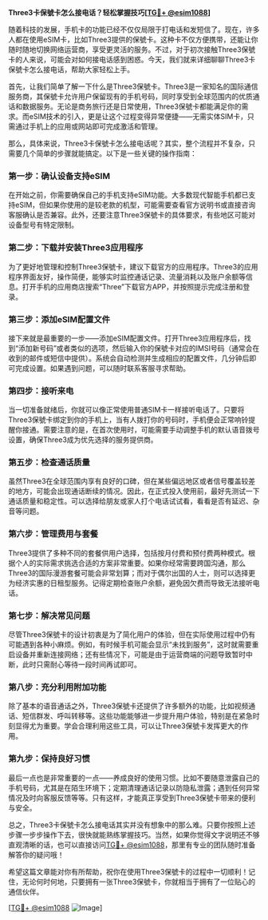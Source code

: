 **Three3卡保號卡怎么接电话？轻松掌握技巧[[TG💪+ @esim1088](https://t.me/s/esim1088)]**

随着科技的发展，手机卡的功能已经不仅仅局限于打电话和发短信了。现在，许多人都在使用eSIM卡，比如Three3提供的保號卡。这种卡不仅方便携带，还能让你随时随地切换网络运营商，享受更灵活的服务。不过，对于初次接触Three3保號卡的人来说，可能会对如何接电话感到困惑。今天，我们就来详细聊聊Three3卡保號卡怎么接电话，帮助大家轻松上手。

首先，让我们简单了解一下什么是Three3保號卡。Three3是一家知名的国际通信服务商，其保號卡允许用户保留现有的手机号码，同时享受到全球范围内的优质通话和数据服务。无论是商务旅行还是日常使用，Three3保號卡都能满足你的需求。而eSIM技术的引入，更是让这个过程变得异常便捷——无需实体SIM卡，只需通过手机上的应用或网站即可完成激活和管理。

那么，具体来说，Three3卡保號卡怎么接电话呢？其实，整个流程并不复杂，只需要几个简单的步骤就能搞定。以下是一些关键的操作指南：

### **第一步：确认设备支持eSIM**
在开始之前，你需要确保自己的手机支持eSIM功能。大多数现代智能手机都已支持eSIM，但如果你使用的是较老款的机型，可能需要查看官方说明书或直接咨询客服确认是否兼容。此外，还要注意Three3保號卡的具体要求，有些地区可能对设备型号有特定限制。

### **第二步：下载并安装Three3应用程序**
为了更好地管理和控制Three3保號卡，建议下载官方的应用程序。Three3的应用程序界面友好，操作简便，能够实时监控通话记录、流量消耗以及账户余额等信息。打开手机的应用商店搜索“Three”下载官方APP，并按照提示完成注册和登录。

### **第三步：添加eSIM配置文件**
接下来就是最重要的一步——添加eSIM配置文件。打开Three3应用程序后，找到“添加新号码”或者类似的选项，然后输入你的保號卡对应的IMSI号码（通常会在收到的邮件或短信中提供）。系统会自动检测并生成相应的配置文件，几分钟后即可完成设置。如果遇到问题，可以随时联系客服寻求帮助。

### **第四步：接听来电**
当一切准备就绪后，你就可以像正常使用普通SIM卡一样接听电话了。只要将Three3保號卡绑定到你的手机上，当有人拨打你的号码时，手机便会正常响铃提醒你接通。需要注意的是，在首次使用时，可能需要手动调整手机的默认语音拨号设置，确保Three3成为优先选择的服务提供商。

### **第五步：检查通话质量**
虽然Three3在全球范围内享有良好的口碑，但在某些偏远地区或者信号覆盖较差的地方，可能会出现通话断续的情况。因此，在正式投入使用前，最好先测试一下通话质量和稳定性。可以选择给朋友或家人打个电话试试看，看看是否有延迟、杂音等问题。

### **第六步：管理费用与套餐**
Three3提供了多种不同的套餐供用户选择，包括按月付费和预付费两种模式。根据个人的实际需求挑选合适的方案非常重要。如果你经常需要跨国沟通，那么Three3的国际漫游套餐可能会非常划算；而对于偶尔出国的人士，则可以选择更为经济实惠的日租型服务。记得定期检查账户余额，避免因欠费而导致无法接听电话。

### **第七步：解决常见问题**
尽管Three3保號卡的设计初衷是为了简化用户的体验，但在实际使用过程中仍有可能遇到各种小麻烦。例如，有时候手机可能会显示“未找到服务”，这时就需要重启设备并重新连接网络；还有些情况下，可能是由于运营商端的问题导致暂时中断，此时只需耐心等待一段时间再试即可。

### **第八步：充分利用附加功能**
除了基本的语音通话之外，Three3保號卡还提供了许多额外的功能，比如视频通话、短信群发、呼叫转移等。这些功能能够进一步提升用户体验，特别是在紧急时刻显得尤为重要。学会合理利用这些工具，可以让Three3保號卡发挥更大的作用。

### **第九步：保持良好习惯**
最后一点也是非常重要的一点——养成良好的使用习惯。比如不要随意泄露自己的手机号码，尤其是在陌生环境下；定期清理通话记录以防隐私泄露；遇到任何异常情况及时向客服反馈等等。只有这样，才能真正享受到Three3保號卡带来的便利与安全。

总之，Three3卡保號卡怎么接电话其实并没有想象中的那么难。只要你按照上述步骤一步步操作下去，很快就能熟练掌握技巧。当然，如果你觉得文字说明还不够直观清晰的话，也可以直接访问[TG💪+ @esim1088](https://t.me/s/esim1088)，那里有专业的团队随时准备解答你的疑问哦！

希望这篇文章能对你有所帮助，祝你在使用Three3保號卡的过程中一切顺利！记住，无论何时何地，只要拥有一张Three3保號卡，你就相当于拥有了一位贴心的通信伙伴。

[[TG💪+ @esim1088](https://t.me/s/esim1088) ![Image](https://i.postimg.cc/4NQfJmqS/Snipaste-2025-05-13-00-14-12.png)]